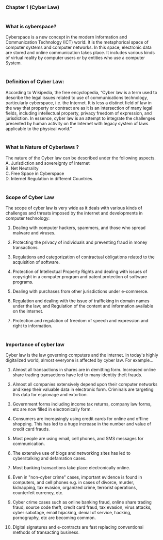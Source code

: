 <!--CHAPTER 1-->
### Chapter 1 (Cyber Law)

### **<br/>What is cyberspace?**


<p>Cyberspace is a new concept in the modern Information and Communication Technology (ICT) world. It is the metaphorical space of computer systems and computer networks. In this space, electronic data are stored and online communication takes place. It includes various kinds of virtual reality by computer users or by entities who use a computer System.</P>
 
### **<br/>Definition of Cyber Law:**

<p>According to Wikipedia, the free encyclopedia, “Cyber law is a term used to describe the legal issues related to use of communications technology, particularly cyberspace, i.e. the Internet. It is less a distinct field of law in the way that property or contract are as it is an intersection of many legal fields, including intellectual property, privacy freedom of expression, and jurisdiction. In essence, cyber law is an attempt to integrate the challenges presented by human activity on the Internet with legacy system of laws applicable to the physical world.”</p>

### **<br/>What is Nature of Cyberlaws ?**
<p>The nature of the Cyber law can be described under the following aspects.<br/>
A. Jurisdiction and sovereignty of Internet<br/>
B. Net Neutrality<br/>
C. Free Space in Cyberspace<br/>
D. Internet Regulation in different Countries.

### **<br/>Scope of Cyber Law**

<p>The scope of cyber law is very wide as it deals with various kinds of challenges and threats imposed by the internet and developments in computer technology:<br/>


1. Dealing with computer hackers, spammers, and those who spread malware and viruses.<br/>

2. Protecting the privacy of individuals and preventing fraud in money transactions.<br/>

3. Regulations and categorization of contractual obligations related to the acquisition of software.<br/>

4. Protection of Intellectual Property Rights and dealing with issues of copyright in a computer program and patent protection of software programs.<br/>

5. Dealing with purchases from other jurisdictions under e-commerce.<br/>

6. Regulation and dealing with the issue of trafficking in domain names under the law; and
Regulation of the content and information available on the internet.<br/>

7. Protection and regulation of freedom of speech and expression and right to information.<br/></p>


### **<br/>Importance of cyber law**

<p>Cyber law is the law governing computers and the Internet. In today's highly digitalized world, almost everyone is affected by cyber law. For example...<br/>

1. Almost all transactions in shares are in demitting form. Increased online share trading transactions have led to many identity theft frauds.<br/>

2. Almost all companies extensively depend upon their computer networks and keep their valuable data in electronic form. Criminals are targeting this data for espionage and extortion.<br/>

3. Government forms including income tax returns, company law forms, etc are now filled in electronically form.<br/>

4. Consumers are increasingly using credit cards for online and offline shopping. This has led to a huge increase in the number and value of credit card frauds.<br/>

5. Most people are using email, cell phones, and SMS messages for communication.<br/>

6. The extensive use of blogs and networking sites has led to cyberstalking and defamation cases.<br/>

7. Most banking transactions take place electronically online.<br/>

8. Even in "non-cyber crime" cases, important evidence is found in computers, and cell phones e.g. in cases of divorce, murder, kidnapping, tax evasion, organized crime, terrorist operations, counterfeit currency, etc.<br/>

9. Cyber crime cases such as online banking fraud, online share trading fraud, source code theft, credit card fraud, tax evasion, virus attacks, cyber sabotage, email hijacking, denial of service, hacking, pornography, etc are becoming common.<br/>

10. Digital signatures and e-contracts are fast replacing conventional methods of transacting business.<br/></p>